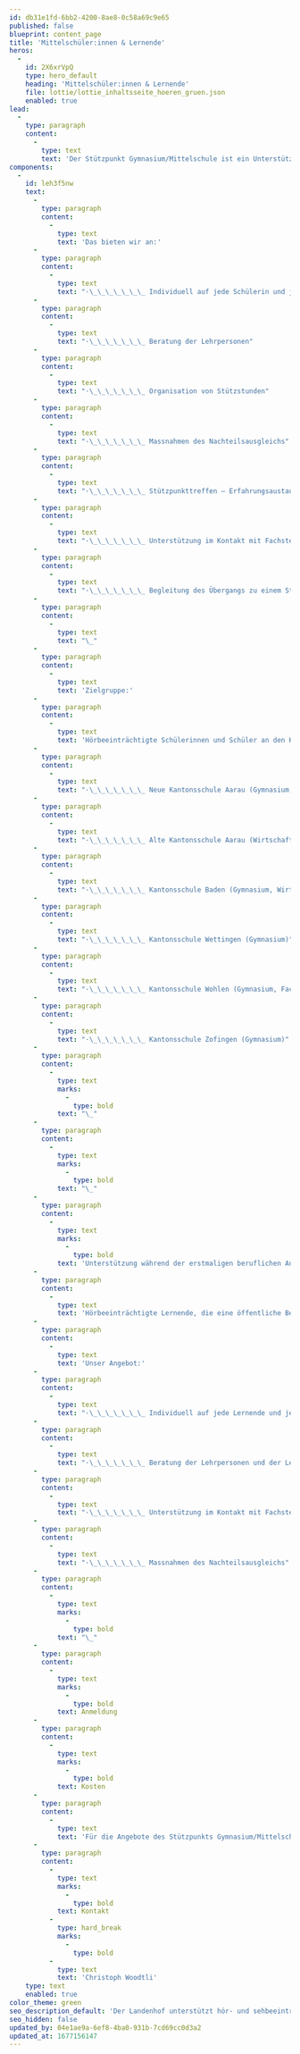 ```yaml
---
id: db31e1fd-6bb2-4200-8ae8-0c58a69c9e65
published: false
blueprint: content_page
title: 'Mittelschüler:innen & Lernende'
heros:
  -
    id: 2X6xrVpQ
    type: hero_default
    heading: 'Mittelschüler:innen & Lernende'
    file: lottie/lottie_inhaltsseite_hoeren_gruen.json
    enabled: true
lead:
  -
    type: paragraph
    content:
      -
        type: text
        text: 'Der Stützpunkt Gymnasium/Mittelschule ist ein Unterstützungsangebot für hörbeeinträchtigte Schüler:innen, die eine aargauische Kantonsschule besuchen. Das Angebot steht auch Jugendlichen aus anderen Kantonen offen.'
components:
  -
    id: leh3f5nw
    text:
      -
        type: paragraph
        content:
          -
            type: text
            text: 'Das bieten wir an:'
      -
        type: paragraph
        content:
          -
            type: text
            text: "·\_\_\_\_\_\_\_ Individuell auf jede Schülerin und jeden Schüler abgestimmte Begleitung"
      -
        type: paragraph
        content:
          -
            type: text
            text: "·\_\_\_\_\_\_\_ Beratung der Lehrpersonen"
      -
        type: paragraph
        content:
          -
            type: text
            text: "·\_\_\_\_\_\_\_ Organisation von Stützstunden"
      -
        type: paragraph
        content:
          -
            type: text
            text: "·\_\_\_\_\_\_\_ Massnahmen des Nachteilsausgleichs"
      -
        type: paragraph
        content:
          -
            type: text
            text: "·\_\_\_\_\_\_\_ Stützpunkttreffen – Erfahrungsaustausch in der Peergroup"
      -
        type: paragraph
        content:
          -
            type: text
            text: "·\_\_\_\_\_\_\_ Unterstützung im Kontakt mit Fachstellen und der IV"
      -
        type: paragraph
        content:
          -
            type: text
            text: "·\_\_\_\_\_\_\_ Begleitung des Übergangs zu einem Studium"
      -
        type: paragraph
        content:
          -
            type: text
            text: "\_"
      -
        type: paragraph
        content:
          -
            type: text
            text: 'Zielgruppe:'
      -
        type: paragraph
        content:
          -
            type: text
            text: 'Hörbeeinträchtigte Schülerinnen und Schüler an den Kantonsschulen im Aargau'
      -
        type: paragraph
        content:
          -
            type: text
            text: "·\_\_\_\_\_\_\_ Neue Kantonsschule Aarau (Gymnasium, Fachmittelschule)"
      -
        type: paragraph
        content:
          -
            type: text
            text: "·\_\_\_\_\_\_\_ Alte Kantonsschule Aarau (Wirtschaftsmittelschule, Informatikmittelschule, Sportgymnasium)"
      -
        type: paragraph
        content:
          -
            type: text
            text: "·\_\_\_\_\_\_\_ Kantonsschule Baden (Gymnasium, Wirtschaftsmittelschule, Informatikmittelschule)"
      -
        type: paragraph
        content:
          -
            type: text
            text: "·\_\_\_\_\_\_\_ Kantonsschule Wettingen (Gymnasium)"
      -
        type: paragraph
        content:
          -
            type: text
            text: "·\_\_\_\_\_\_\_ Kantonsschule Wohlen (Gymnasium, Fachmittelschule)"
      -
        type: paragraph
        content:
          -
            type: text
            text: "·\_\_\_\_\_\_\_ Kantonsschule Zofingen (Gymnasium)"
      -
        type: paragraph
        content:
          -
            type: text
            marks:
              -
                type: bold
            text: "\_"
      -
        type: paragraph
        content:
          -
            type: text
            marks:
              -
                type: bold
            text: "\_"
      -
        type: paragraph
        content:
          -
            type: text
            marks:
              -
                type: bold
            text: 'Unterstützung während der erstmaligen beruflichen Ausbildung'
      -
        type: paragraph
        content:
          -
            type: text
            text: 'Hörbeeinträchtigte Lernende, die eine öffentliche Berufsschule besuchen, erhalten bei Bedarf audiopädagogische Beratung und Begleitung während der erstmaligen beruflichen Ausbildung.'
      -
        type: paragraph
        content:
          -
            type: text
            text: 'Unser Angebot:'
      -
        type: paragraph
        content:
          -
            type: text
            text: "·\_\_\_\_\_\_\_ Individuell auf jede Lernende und jeden Lernenden abgestimmte Begleitung"
      -
        type: paragraph
        content:
          -
            type: text
            text: "·\_\_\_\_\_\_\_ Beratung der Lehrpersonen und der Lehrbetriebe"
      -
        type: paragraph
        content:
          -
            type: text
            text: "·\_\_\_\_\_\_\_ Unterstützung im Kontakt mit Fachstellen und der IV"
      -
        type: paragraph
        content:
          -
            type: text
            text: "·\_\_\_\_\_\_\_ Massnahmen des Nachteilsausgleichs"
      -
        type: paragraph
        content:
          -
            type: text
            marks:
              -
                type: bold
            text: "\_"
      -
        type: paragraph
        content:
          -
            type: text
            marks:
              -
                type: bold
            text: Anmeldung
      -
        type: paragraph
        content:
          -
            type: text
            marks:
              -
                type: bold
            text: Kosten
      -
        type: paragraph
        content:
          -
            type: text
            text: 'Für die Angebote des Stützpunkts Gymnasium/Mittelschule sowie für die Unterstützung während der erstmaligen beruflichen Ausbildung ist eine Kostengutsprache der IV notwendig.'
      -
        type: paragraph
        content:
          -
            type: text
            marks:
              -
                type: bold
            text: Kontakt
          -
            type: hard_break
            marks:
              -
                type: bold
          -
            type: text
            text: 'Christoph Woodtli'
    type: text
    enabled: true
color_theme: green
seo_description_default: 'Der Landenhof unterstützt hör- und sehbeeinträchtigte Kinder & Jugendliche in ihrem selbstbestimmten Leben durch Förderung ihrer Fähigkeiten & Entwicklung'
seo_hidden: false
updated_by: 04e1ae9a-6ef8-4ba0-931b-7cd69cc0d3a2
updated_at: 1677156147
---
```

